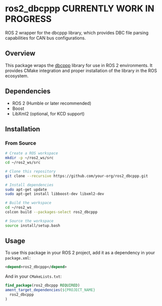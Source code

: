 # ros2_dbcppp CURRENTLY WORK IN PROGRESS

ROS 2 wrapper for the dbcppp library, which provides DBC file parsing capabilities for CAN bus configurations.

## Overview

This package wraps the [dbcppp](https://github.com/xR3b0rn/dbcppp) library for use in ROS 2 environments. It provides CMake integration and proper installation of the library in the ROS ecosystem.

## Dependencies

- ROS 2 (Humble or later recommended)
- Boost
- LibXml2 (optional, for KCD support)

## Installation

### From Source

```bash
# Create a ROS workspace
mkdir -p ~/ros2_ws/src
cd ~/ros2_ws/src

# Clone this repository
git clone --recursive https://github.com/your-org/ros2_dbcppp.git

# Install dependencies
sudo apt-get update
sudo apt-get install libboost-dev libxml2-dev

# Build the workspace
cd ~/ros2_ws
colcon build --packages-select ros2_dbcppp

# Source the workspace
source install/setup.bash
```

## Usage

To use this package in your ROS 2 project, add it as a dependency in your `package.xml`:

```xml
<depend>ros2_dbcppp</depend>
```

And in your `CMakeLists.txt`:

```cmake
find_package(ros2_dbcppp REQUIRED)
ament_target_dependencies(${PROJECT_NAME}
  ros2_dbcppp
)
```


